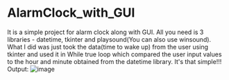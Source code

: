 # AlarmClock_with_GUI
It is a simple project for alarm clock along with GUI.
All you need is 3 libraries - datetime, tkinter and playsound(You can also use winsound).
What I did was just took the data(time to wake up) from the user using tkinter and used it in While true loop which compared the user input values to the hour and minute obtained from the datetime library.
It's that simple!!!
Output:
![image](https://github.com/sujit30/AlarmClock_with_GUI/assets/135633851/c0abfaab-64a4-425a-b3ab-9b09cabe9789)
